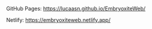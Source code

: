 GitHub Pages: https://lucaasn.github.io/EmbryoxiteWeb/

Netlify: https://embryoxiteweb.netlify.app/

